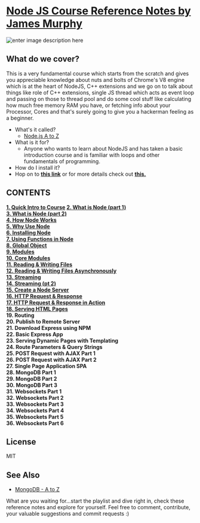 
# [Node JS Course Reference Notes by James Murphy](https://www.youtube.com/playlist?list=PLatXnLy-YGQexU9sktggQbw7tq815yGbR)


![enter image description here](https://railsware.com/blog/wp-content/uploads/2018/09/2400%D1%851260-rw-blog-node-js.png)
## What do we cover?

This is a very fundamental course which starts from the scratch and gives you appreciable knowledge about nuts and bolts of Chrome's V8
engine which is at the heart of NodeJS, C++ extensions and we go on to talk about things like role of C++ extensions, single JS thread
which acts as event loop and passing on those to thread pool and do some cool stuff like calculating how much free memory RAM you have, 
or fetching info about your Processor, Cores and that's surely going to give you a hackerman feeling as a beginner. 

- What's it called?
	- [Node.js A to Z](https://www.youtube.com/playlist?list=PLatXnLy-YGQexU9sktggQbw7tq815yGbR) 
- What is it for?
	- Anyone who wants to learn about NodeJS and has taken a basic introduction course and is familiar with loops and other fundamentals of programming.
- How do I install it?
-  Hop on to **[this link](https://nodejs.org/en/download/)** or for more details check out [**this.**](https://github.com/AnmolTomer/nodejs_murphy/blob/master/06.%20install_nodejs.txt)

## CONTENTS

**[1. Quick Intro to Course](https://github.com/AnmolTomer/nodejs_murphy/blob/master/01.%20quick_intro_to_course.md)
[2.  What is Node (part 1)<br />](https://github.com/AnmolTomer/nodejs_murphy/blob/master/02.%20what_is_nodejs.md)
[3.  What is Node (part 2)<br />](https://github.com/AnmolTomer/nodejs_murphy/blob/master/03.%20what_is_nodejs_pt_2.md)
[4.  How Node Works<br />](https://github.com/AnmolTomer/nodejs_murphy/blob/master/04.%20how_node_works.md)
[5.  Why Use Node<br />](https://github.com/AnmolTomer/nodejs_murphy/blob/master/05.%20why_nodejs.md)
[6.  Installing Node<br />](https://github.com/AnmolTomer/nodejs_murphy/blob/master/06.%20install_nodejs.md)
[7.  Using Functions in Node<br />](https://github.com/AnmolTomer/nodejs_murphy/blob/master/07.%20functions_in_node.js)
[8.  Global Object<br />](https://github.com/AnmolTomer/nodejs_murphy/blob/master/08.%20global_object.js)
[9.  Modules<br />](https://github.com/AnmolTomer/nodejs_murphy/blob/master/09.%20module.js)
[10. Core Modules<br />](https://github.com/AnmolTomer/nodejs_murphy/blob/master/10.%20core_modules.js) 
[11. Reading & Writing Files<br />](https://github.com/AnmolTomer/nodejs_murphy/blob/master/11.%20read_write_files.js)
[12. Reading & Writing Files Asynchronously<br />](https://github.com/AnmolTomer/nodejs_murphy/blob/master/12.%20read_write_files_async.js)
[13. Streaming<br />](https://github.com/AnmolTomer/nodejs_murphy/blob/master/13.%20streaming.js)
[14. Streaming (pt 2)<br />](https://github.com/AnmolTomer/nodejs_murphy/blob/master/14.%20streaming_pt2.js)
[15. Create a Node Server<br />](https://github.com/AnmolTomer/nodejs_murphy/blob/master/15.%20create_server.js)
[16. HTTP Request & Response<br />](https://github.com/AnmolTomer/nodejs_murphy/blob/master/16.%20http_req_res.md)
[17. HTTP Request & Response in Action<br />](https://github.com/AnmolTomer/nodejs_murphy/blob/master/17.%20http_req_res.js)
[18. Serving HTML Pages<br />](https://github.com/AnmolTomer/nodejs_murphy/blob/master/18.%20serve_html.js)
19. Routing<br />
20. Publish to Remote Server<br />
21. Download Express using NPM<br />
22. Basic Express App<br />
23. Serving Dynamic Pages with Templating<br />
24. Route Parameters & Query Strings<br />
25. POST Request with AJAX Part 1<br />
26. POST Request with AJAX Part 2<br />
27. Single Page Application SPA<br />
28. MongoDB Part 1<br />
29. MongoDB Part 2<br />
30. MongoDB Part 3<br />
31. Websockets Part 1<br />
32. Websockets Part 2<br />
33. Websockets Part 3<br />
34. Websockets Part 4<br />
35. Websockets Part 5<br />
36. Websockets Part 6**
<br />
## License

MIT

## See Also

- [MongoDB - A to Z](https://www.youtube.com/watch?v=ik7atrKTdUY&list=PLatXnLy-YGQfJRPy0w00eBXsU25mEgML1)

What are you waiting for...start the playlist and dive right in, check these reference notes and explore for yourself. 
Feel free to comment, contribute, your valuable suggestions and commit requests :)
